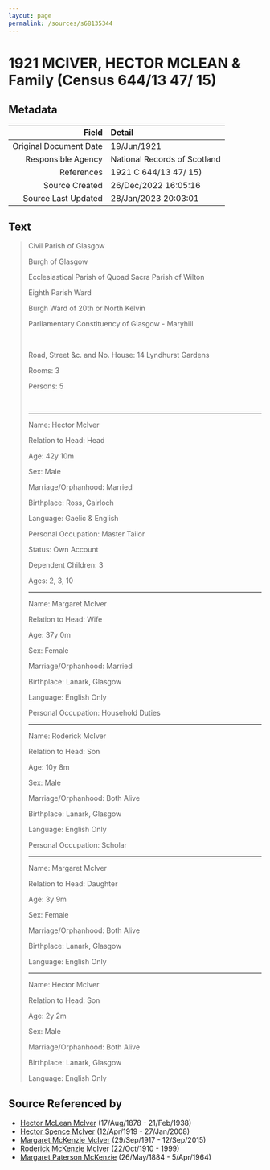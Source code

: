 ```yaml
---
layout: page
permalink: /sources/s68135344
---
```


# 1921 MCIVER, HECTOR MCLEAN & Family (Census 644/13 47/ 15)

## Metadata
Field | Detail
---:|:---
Original Document Date | 19/Jun/1921
Responsible Agency | National Records of Scotland
References | 1921 C 644/13 47/ 15)
Source Created | 26/Dec/2022 16:05:16
Source Last Updated | 28/Jan/2023 20:03:01

## Text

> Civil Parish of Glasgow
>
> Burgh of Glasgow
>
> Ecclesiastical Parish of Quoad Sacra Parish of Wilton
>
> Eighth Parish Ward
>
> Burgh Ward of 20th or North Kelvin
>
> Parliamentary Constituency of Glasgow - Maryhill
>
> <br/>
>
> Road, Street &c. and No. House: 14 Lyndhurst Gardens
>
> Rooms: 3
>
> Persons: 5
>
> <br/>
>
> ---
>
> Name: Hector McIver
>
> Relation to Head: Head
>
> Age: 42y 10m
>
> Sex: Male
>
> Marriage/Orphanhood: Married
>
> Birthplace: Ross, Gairloch
>
> Language: Gaelic & English
>
> Personal Occupation: Master Tailor
>
> Status: Own Account
>
> Dependent Children: 3
>
> Ages: 2, 3, 10
>
> ---
>
> Name: Margaret McIver
>
> Relation to Head: Wife
>
> Age: 37y 0m
>
> Sex: Female
>
> Marriage/Orphanhood: Married
>
> Birthplace: Lanark, Glasgow
>
> Language: English Only
>
> Personal Occupation: Household Duties
>
> ---
>
> Name: Roderick McIver
>
> Relation to Head: Son
>
> Age: 10y 8m
>
> Sex: Male
>
> Marriage/Orphanhood: Both Alive
>
> Birthplace: Lanark, Glasgow
>
> Language: English Only
>
> Personal Occupation: Scholar
>
> ---
>
> Name: Margaret McIver
>
> Relation to Head: Daughter
>
> Age: 3y 9m
>
> Sex: Female
>
> Marriage/Orphanhood: Both Alive
>
> Birthplace: Lanark, Glasgow
>
> Language: English Only
>
> ---
>
> Name: Hector McIver
>
> Relation to Head: Son
>
> Age: 2y 2m
>
> Sex: Male
>
> Marriage/Orphanhood: Both Alive
>
> Birthplace: Lanark, Glasgow
>
> Language: English Only
>

## Source Referenced by

* [Hector McLean McIver](../people/@62168745@-hector-mclean-mciver-b1878-8-17-d1938-2-21.md) (17/Aug/1878 - 21/Feb/1938)
* [Hector Spence McIver](../people/@34334364@-hector-spence-mciver-b1919-4-12-d2008-1-27.md) (12/Apr/1919 - 27/Jan/2008)
* [Margaret McKenzie McIver](../people/@24380064@-margaret-mckenzie-mciver-b1917-9-29-d2015-9-12.md) (29/Sep/1917 - 12/Sep/2015)
* [Roderick McKenzie McIver](../people/@90830540@-roderick-mckenzie-mciver-b1910-10-22-d1999.md) (22/Oct/1910 - 1999)
* [Margaret Paterson McKenzie](../people/@88610293@-margaret-paterson-mckenzie-b1884-5-26-d1964-4-5.md) (26/May/1884 - 5/Apr/1964)
